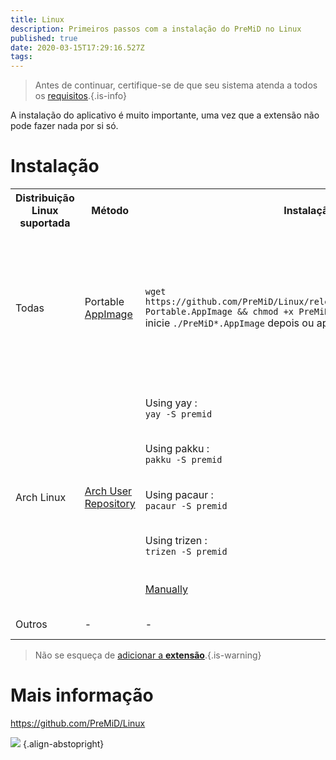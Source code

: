 ```yaml
---
title: Linux
description: Primeiros passos com a instalação do PreMiD no Linux
published: true
date: 2020-03-15T17:29:16.527Z
tags:
---
```


> Antes de continuar, certifique-se de que seu sistema atenda a todos os [requisitos](/install/requirements).{.is-info}

A instalação do aplicativo é muito importante, uma vez que a extensão não pode fazer nada por si só.

# Instalação

<table>
  <tr>
    <th>Distribuição Linux suportada</th>
    <th>Método</th>
    <th>Instalação</th>
    <th>Notas Adicionais</th>
  </tr>
  <tr>
    <td>Todas</td>
    <td>Portable <a href="https://github.com/PreMiD/Linux/releases/latest">AppImage</a></td>
    <td>
        <code>wget https://github.com/PreMiD/Linux/releases/latest/download/PreMiD-Portable.AppImage && chmod +x PreMiD*.AppImage</code><br>inicie <code>./PreMiD*.AppImage</code> depois ou apenas dê um duplo-clique nele
    </td>
    <td><b>Este é o pacote recomendado</b> para usar, se você quiser experimentar o PreMiD ou simplesmente não quiser instalá-lo (ou talvez colocá-lo em um pendrive), ele está sempre atualizado, mas <i> não é iniciado automaticamente na inicialização do sistema </i>; portanto, se você se cansar de abri-lo toda vez, use os outros métodos abaixo (de acordo com a distribuição do Linux)</td>
  </tr>
  <tr>
    <td rowspan="5">Arch Linux</td>
    <td rowspan="5"><a href="https://aur.archlinux.org/packages/premid">Arch User Repository</a></td>
    <td>Using yay :<br><code>yay -S premid</code><br></td>
    <td rowspan="4">Se sua distribuição usa pacman, você deve instalar um dos ajudantes primeiro. Se você não tiver, Yay é recomendado, execute: <br> <code> git clone https://aur.archlinux.org/yay.git && cd yay && makepkg -si </code> <br> então <code> yay -S premid </code>, conforme instruído na coluna anterior. <br> <br> Outros auxiliares do AUR / Pacman também funcionam, embora a funcionalidade de cada um seja diferente, portanto você poderá enfrentar problemas ao usá-los.</td>
  </tr>
  <tr>
    <td>Using pakku :<br><code>pakku -S premid</code></td>
  </tr>
  <tr>
    <td>Using pacaur :<br><code>pacaur -S premid</code></td>
  </tr>
  <tr>
    <td>Using trizen :<br><code>trizen -S premid</code></td>
  </tr>
  <tr>
    <td><a href="https://wiki.archlinux.org/index.php/Arch_User_Repository#Installing_packages">Manually</a></td>
    <td>Não recomendado, não é para iniciantes e não é atualizado automaticamente.</td>
  </tr>
  <tr>
    <td>Outros</td>
    <td>-</td>
    <td>-</td>
    <td>Em breve (TM), use o AppImage por enquanto</td>
  </tr>
</table>

> Não se esqueça de [adicionar a **extensão**](/install).{.is-warning}

# Mais informação
https://github.com/PreMiD/Linux

![](https://a.icons8.com/TqgWTTfw/Oy7xHF/svg.svg) {.align-abstopright}